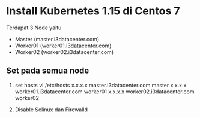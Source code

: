 # Install Kubernetes 1.15 di Centos 7

Terdapat 3 Node yaitu
- Master    (master.i3datacenter.com)
- Worker01  (worker01.i3datacenter.com)
- Worker02  (worker02.i3datacenter.com)

## Set pada semua node
1. set hosts
vi /etc/hosts
x.x.x.x master.i3datacenter.com master
x.x.x.x worker01.i3datacenter.com worker01
x.x.x.x worker02.i3datacenter.com worker02

2. Disable Selinux dan Firewalld


